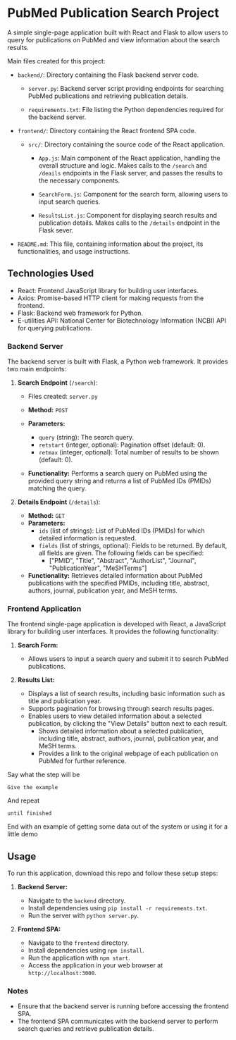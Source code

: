 # PubMed Publication Search Project

A simple single-page application built with React and Flask to allow users to query for publications on PubMed and view information about the search results.

Main files created for this project:

- `backend/`: Directory containing the Flask backend server code.

  - `server.py`: Backend server script providing endpoints for searching PubMed publications and retrieving publication details.

  - `requirements.txt`: File listing the Python dependencies required for the backend server.

- `frontend/`: Directory containing the React frontend SPA code.

  - `src/`: Directory containing the source code of the React application.

    - `App.js`: Main component of the React application, handling the overall structure and logic. Makes calls to the `/search` and `/deails` endpoints in the Flask server, and passes the results to the necessary components.

    - `SearchForm.js`: Component for the search form, allowing users to input search queries.

    - `ResultsList.js`: Component for displaying search results and publication details. Makes calls to the `/details` endpoint in the Flask sever.

- `README.md`: This file, containing information about the project, its functionalities, and usage instructions.

## Technologies Used

- React: Frontend JavaScript library for building user interfaces.
- Axios: Promise-based HTTP client for making requests from the frontend.
- Flask: Backend web framework for Python.
- E-utilities API: National Center for Biotechnology Information (NCBI) API for querying publications.

### Backend Server

The backend server is built with Flask, a Python web framework. It provides two main endpoints:

1. **Search Endpoint** (`/search`):

   - Files created: `server.py`

   - **Method:** `POST`
   - **Parameters:**
     - `query` (string): The search query.
     - `retstart` (integer, optional): Pagination offset (default: 0).
     - `retmax` (integer, optional): Total number of results to be shown (default: 0).
   - **Functionality:** Performs a search query on PubMed using the provided query string and returns a list of PubMed IDs (PMIDs) matching the query.

2. **Details Endpoint** (`/details`):
   - **Method:** `GET`
   - **Parameters:**
     - `ids` (list of strings): List of PubMed IDs (PMIDs) for which detailed information is requested.
     - `fields` (list of strings, optional): Fields to be returned. By default, all fields are given. The following fields can be specified:
       - ["PMID", "Title", "Abstract", "AuthorList", "Journal", "PublicationYear", "MeSHTerms"]
   - **Functionality:** Retrieves detailed information about PubMed publications with the specified PMIDs, including title, abstract, authors, journal, publication year, and MeSH terms.

### Frontend Application

The frontend single-page application is developed with React, a JavaScript library for building user interfaces. It provides the following functionality:

1. **Search Form:**

   - Allows users to input a search query and submit it to search PubMed publications.

2. **Results List:**

   - Displays a list of search results, including basic information such as title and publication year.
   - Supports pagination for browsing through search results pages.
   - Enables users to view detailed information about a selected publication, by clicking the "View Details" button next to each result.
     - Shows detailed information about a selected publication, including title, abstract, authors, journal, publication year, and MeSH terms.
     - Provides a link to the original webpage of each publication on PubMed for further reference.

Say what the step will be

    Give the example

And repeat

    until finished

End with an example of getting some data out of the system or using it
for a little demo

## Usage

To run this application, download this repo and follow these setup steps:

1. **Backend Server:**

   - Navigate to the `backend` directory.
   - Install dependencies using `pip install -r requirements.txt`.
   - Run the server with `python server.py`.

2. **Frontend SPA:**
   - Navigate to the `frontend` directory.
   - Install dependencies using `npm install`.
   - Run the application with `npm start`.
   - Access the application in your web browser at `http://localhost:3000`.

### Notes

- Ensure that the backend server is running before accessing the frontend SPA.
- The frontend SPA communicates with the backend server to perform search queries and retrieve publication details.
